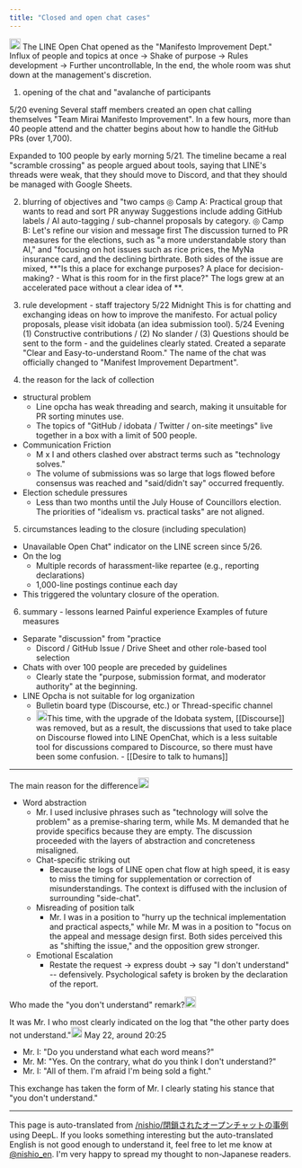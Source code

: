 ```yaml
---
title: "Closed and open chat cases"
---
```


<img src='https://scrapbox.io/api/pages/nishio-en/o3/icon' alt='o3.icon' height="19.5"/>
The LINE Open Chat opened as the "Manifesto Improvement Dept."
Influx of people and topics at once → Shake of purpose → Rules development → Further uncontrollable,
In the end, the whole room was shut down at the management's discretion.

1. opening of the chat and "avalanche of participants

5/20 evening Several staff members created an open chat calling themselves "Team Mirai Manifesto Improvement".
In a few hours, more than 40 people attend and the chatter begins about how to handle the GitHub PRs (over 1,700).

Expanded to 100 people by early morning 5/21.
The timeline became a real "scramble crossing" as people argued about tools, saying that LINE's threads were weak, that they should move to Discord, and that they should be managed with Google Sheets.


2. blurring of objectives and "two camps
◎ Camp A: Practical group that wants to read and sort PR anyway
Suggestions include adding GitHub labels / AI auto-tagging / sub-channel proposals by category.
◎ Camp B: Let's refine our vision and message first
The discussion turned to PR measures for the elections, such as "a more understandable story than AI," and "focusing on hot issues such as rice prices, the MyNa insurance card, and the declining birthrate.
Both sides of the issue are mixed, **"Is this a place for exchange purposes? A place for decision-making? - What is this room for in the first place?" The logs grew at an accelerated pace without a clear idea of **.


3. rule development - staff trajectory
5/22 Midnight
This is for chatting and exchanging ideas on how to improve the manifesto. For actual policy proposals, please visit idobata (an idea submission tool).
5/24 Evening
(1) Constructive contributions / (2) No slander / (3) Questions should be sent to the form - and the guidelines clearly stated.
Created a separate "Clear and Easy-to-understand Room." The name of the chat was officially changed to "Manifest Improvement Department".

4. the reason for the lack of collection
- structural problem
    - Line opcha has weak threading and search, making it unsuitable for PR sorting minutes use.
    - The topics of "GitHub / idobata / Twitter / on-site meetings" live together in a box with a limit of 500 people.
- Communication Friction
    - M x I and others clashed over abstract terms such as "technology solves."
    - The volume of submissions was so large that logs flowed before consensus was reached and "said/didn't say" occurred frequently.
- Election schedule pressures
    - Less than two months until the July House of Councillors election. The priorities of "idealism vs. practical tasks" are not aligned.

5. circumstances leading to the closure (including speculation)
- Unavailable Open Chat" indicator on the LINE screen since 5/26.
- On the log
    - Multiple records of harassment-like repartee (e.g., reporting declarations)
    - 1,000-line postings continue each day
- This triggered the voluntary closure of the operation.

6. summary - lessons learned
Painful experience Examples of future measures
- Separate "discussion" from "practice
    - Discord / GitHub Issue / Drive Sheet and other role-based tool selection
- Chats with over 100 people are preceded by guidelines
    - Clearly state the "purpose, submission format, and moderator authority" at the beginning.
- LINE Opcha is not suitable for log organization
    - Bulletin board type (Discourse, etc.) or Thread-specific channel
    - <img src='https://scrapbox.io/api/pages/nishio-en/nishio/icon' alt='nishio.icon' height="19.5"/>This time, with the upgrade of the Idobata system, [[Discourse]] was removed, but as a result, the discussions that used to take place on Discourse flowed into LINE OpenChat, which is a less suitable tool for discussions compared to Discource, so there must have been some confusion.
            - [[Desire to talk to humans]]

---
The main reason for the difference<img src='https://scrapbox.io/api/pages/nishio-en/o3/icon' alt='o3.icon' height="19.5"/>
- Word abstraction
    - Mr. I used inclusive phrases such as "technology will solve the problem" as a premise-sharing term, while Ms. M demanded that he provide specifics because they are empty. The discussion proceeded with the layers of abstraction and concreteness misaligned.
    - Chat-specific striking out
        - Because the logs of LINE open chat flow at high speed, it is easy to miss the timing for supplementation or correction of misunderstandings. The context is diffused with the inclusion of surrounding "side-chat".
    - Misreading of position talk
        - Mr. I was in a position to "hurry up the technical implementation and practical aspects," while Mr. M was in a position to "focus on the appeal and message design first. Both sides perceived this as "shifting the issue," and the opposition grew stronger.
    - Emotional Escalation
        - Restate the request → express doubt → say "I don't understand" -- defensively. Psychological safety is broken by the declaration of the report.

Who made the "you don't understand" remark?<img src='https://scrapbox.io/api/pages/nishio-en/nishio/icon' alt='nishio.icon' height="19.5"/>

It was Mr. I who most clearly indicated on the log that "the other party does not understand."<img src='https://scrapbox.io/api/pages/nishio-en/o3/icon' alt='o3.icon' height="19.5"/>
May 22, around 20:25
- Mr. I: "Do you understand what each word means?"
- Mr. M: "Yes. On the contrary, what do you think I don't understand?"
- Mr. I: "All of them. I'm afraid I'm being sold a fight."

This exchange has taken the form of Mr. I clearly stating his stance that "you don't understand."

---
This page is auto-translated from [/nishio/閉鎖されたオープンチャットの事例](https://scrapbox.io/nishio/閉鎖されたオープンチャットの事例) using DeepL. If you looks something interesting but the auto-translated English is not good enough to understand it, feel free to let me know at [@nishio_en](https://twitter.com/nishio_en). I'm very happy to spread my thought to non-Japanese readers.